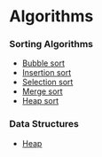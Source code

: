 # Algorithms

### Sorting Algorithms

* [Bubble sort]()
* [Insertion sort]()
* [Selection sort]()
* [Merge sort]()
* [Heap sort]()

### Data Structures
* [Heap]()
